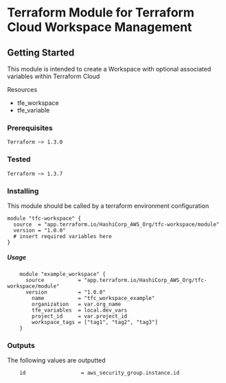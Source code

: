 # Terraform Module for Terraform Cloud Workspace Management



## Getting Started

This module is intended to create a Workspace with optional associated variables within Terraform Cloud

Resources
- tfe_workspace
- tfe_variable


### Prerequisites

    Terraform ~> 1.3.0

### Tested

    Terraform ~> 1.3.7
### Installing

This module should be called by a terraform environment configuration
```  
module "tfc-workspace" {
  source  = "app.terraform.io/HashiCorp_AWS_Org/tfc-workspace/module"
  version = "1.0.0"
  # insert required variables here
}
```

##### Usage

```
    module "example_workspace" {
      source           = "app.terraform.io/HashiCorp_AWS_Org/tfc-workspace/module"
      version          = "1.0.0"
        name           = "tfc_workspace_example"
        organization   = var.org_name
        tfe_variables  = local.dev_vars
        project_id     = var.project_id
        workspace_tags = ["tag1", "tag2", "tag3"]
    }
```



### Outputs

The following values are outputted
```
    id                  = aws_security_group.instance.id
```

